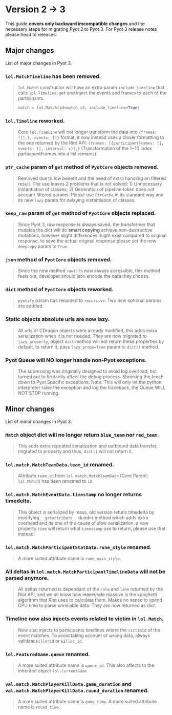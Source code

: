 # Version 2 → 3

This guide **covers only backward imcompatible changes** and the necessary steps for migrating Pyot 2 to Pyot 3. For Pyot 3 release notes please head to releases.

## Major changes

List of major changes in Pyot 3.

### `lol.MatchTimeline` has been removed.
> `lol.Match` constructor will have an extra param `include_timeline` that calls `lol.Timeline.get` and inject the events and frames to each of the participants.
> ```python
> match = lol.Match(id=match_id, include_timeline=True)
> ```

### `lol.Timeline` reworked.
> Core `lol.Timeline` will not longer transform the data into `{frames: [[],], events: []}` format, it now instead uses a closer formatting to the one returned by the Riot API: `{frames: [{participantFrames: [], events: [], interval: x}],}` (Transformation of the 1~10 index participantFrames into a list remains).

### `ptr_cache` param of `get` method of `PyotCore` objects removed.
> Removed due to low benefit and the need of extra handling on filtered result. The use leaves 2 problems that is not solved: 1) Unnecessary instantiation of classes; 2) Generation of pipeline token does not account filtered params. Please use `PtrCache` in its standard way and its new `lazy` param for delaying instantiation of classes.

### `keep_raw` param of `get` method of `PyotCore` objects replaced.
> Since Pyot 3, raw response is always saved, the transformer that mutates the dict will do **smart copying** achieve non-destructive mutations, however slight differences might exist compared to original response, to save the actual original response please set the new `deepcopy` param to `True`.

### `json` method of `PyotCore` objects removed.
> Since the new method `raw()` is now always accessible, this method feels out, developer should json encode the data they choose.

### `dict` method of `PyotCore` objects reworked.
> `pyotify` param has renamed to `recursive`. Two new optional params are addded.

### Static objects absolute urls are now lazy.
> All urls of CDragon objects were already modified, this adds extra serialization when it is not needed. They are now migrated to `lazy_property`, object `dict` method will not return these properties by default, to return it, pass `lazy_props=True` param to `dict()` method.

### Pyot Queue will NO longer handle non-Pyot exceptions.
> The supressing was originally designed to avoid log overload, but turned out to brutantly affect the debug process. Shrinking the fench down to Pyot Specific exceptions. Note: This will only let the python interpreter raise the exception and log the traceback, the Queue WILL NOT STOP running.

## Minor changes

List of minor changes in Pyot 3.

### `Match` object dict will no longer return `blue_team` nor `red_team`.
> This adds extra repeated serialization and outbound data transfer, migrated to property and thus, `dict()` will not return it.

### `lol.match.MatchTeamData.team_id` renamed.
> Attribute `team_id` from `lol.match.MatchTeamData` (Core Parent: `lol.Match`) has been renamed to `id`

### `lol.match.MatchEventData.timestamp` no longer returns timedelta.
> This object is serialized by mass, old version retuns timedelta by modifying `__getattribute__` dunder method which adds extra overhead and its one of the cause of slow serialization, a new property `time` will return what `timestamp` use to return, please use that instead.

### `lol.match.MatchParticipantStatData.rune_style` renamed.
> A more suited attribute name is `rune_main_style`.

### All deltas in `lol.match.MatchParticipantTimelineData` will not be parsed anymore.
> All deltas returned is dependant of the `role` and `lane` returned by the Riot API, and we all know how ~~inaccurate~~ massive is the spaghetti algorithm that Riot uses to calculate them. Makes no sense to spend CPU time to parse unreliable data. They are now returned as dict.

### Timeline now also injects events related to victim in `lol.Match`.
> Now also injects to participants timelines where the `victimId` of the event matches. To avoid taking account of wrong data, always validate `killerId` or `killer_id`.

### `lol.FeaturedGame.queue` renamed.
> A more suited attribute name is `queue_id`. This also affects to the inherited object `lol.CurrentGame`

### `val.match.MatchPlayerKillData.game_duration` and `val.match.MatchPlayerKillData.round_duration` renamed.
> A more suited attribute name is `game_time`.
> A more suited attribute name is `round_time`.
